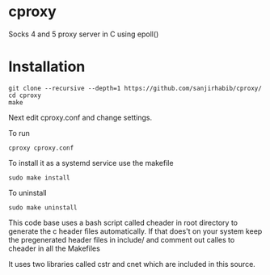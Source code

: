 # cproxy
Socks 4 and 5 proxy server in C using epoll()

# Installation
```
git clone --recursive --depth=1 https://github.com/sanjirhabib/cproxy/
cd cproxy
make
```

Next edit cproxy.conf and change settings.


To run
```
cproxy cproxy.conf
```

To install it as a systemd service use the makefile

```
sudo make install
```
To uninstall

```
sudo make uninstall
```

This code base uses a bash script called cheader in root directory
to generate the c header files automatically. If that does't on your system
keep the pregenerated header files in include/ and comment out calles to cheader
in all the Makefiles

It uses two libraries called cstr and cnet which are included in this source.
